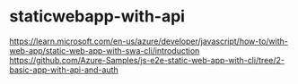 # staticwebapp-with-api


https://learn.microsoft.com/en-us/azure/developer/javascript/how-to/with-web-app/static-web-app-with-swa-cli/introduction
https://github.com/Azure-Samples/js-e2e-static-web-app-with-cli/tree/2-basic-app-with-api-and-auth
